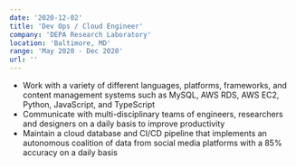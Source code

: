```yaml
---
date: '2020-12-02'
title: 'Dev Ops / Cloud Engineer'
company: 'DEPA Research Laboratory'
location: 'Baltimore, MD'
range: 'May 2020 - Dec 2020'
url: ''
---
```


- Work with a variety of different languages, platforms, frameworks, and content management systems such as MySQL, AWS RDS, AWS EC2, Python, JavaScript, and TypeScript
- Communicate with multi-disciplinary teams of engineers, researchers and designers on a daily basis to improve productivity
- Maintain a cloud database and CI/CD pipeline that implements an autonomous coalition of data from social media platforms with a 85% accuracy on a daily basis